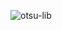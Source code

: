 ![otsu-lib](https://socialify.git.ci/seibaosu/otsu-lib/image?description=1&font=KoHo&forks=1&issues=1&language=1&logo=https%3A%2F%2Fi.ibb.co%2F8rf9c57%2F20230910-205116-0000-removebg-preview.png&name=1&owner=1&pulls=1&stargazers=1&theme=Dark)
